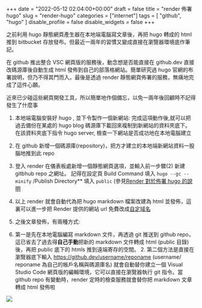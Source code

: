 +++
date = "2022-05-12 02:04:00+00:00"
draft = false
title = "render 佈署 hugo"
slug = "render-hugo"
categories = ["internet"]
tags = [
  "github",
  "hugo"
  ]
disable_profile = false
disable_widgets = false
+++

之前利用 hugo 靜態網頁產生器在本地端電腦寫文章後，再把 hugo 轉成的 html 推到 bitbucket 存放發布。但最近一兩年的習慣又變成直接在瀏覽器環境底作筆記。

在 github 推出整合 VSC 網頁版的服務後，動念想是否能直接在 github.dev 直接改碼源庫後自動生成 html 發佈到自己的部落格網站。簡單研究過 hugo 官網的布署說明，但乃不得其門而入。最後是透過 render 靜態網頁佈署的服務，無痛地完成了這件心願。

近來已少碰這些網頁開發工具，所以簡單地作個備忘，以免一兩年後回顧時不記得發生了什麼事

1.  本地端電腦安裝好 hugo , 並下令製作一個新網站:  完成這項動作後,就可以把過去備份在某處的 hugo blog 碼源庫下載回來複制到新網站的資料夾底下。 在該資料夾底下指令 hugo server, 檢查一下網站是否成功地在本地電腦建立

2.  在 github 新增一個碼源庫(repository)，把方才建立的本地端新網站資料一股腦地推到此 repo 

3. 登入 render 在儀表板處新增一個靜態網頁選項，並輸入前一步驟(2) 新建 gitbhub repo 之網址。 記得在設定頁  Build Command 填入 `hugo --gc --minify`  /Publish Directory** 填入 `public` (參見[Render 對於佈署 hugo 的說明](https://render.com/docs/deploy-hugo)

4.  以上 render 就會自動代為把 hugo markdown 檔案改建為 html 並發佈，這裏可以進一步把 Render 提供的網站 url 免費改成[自定域名](https://render.com/docs/configure-other-dns)

5.  之後文章發佈，有兩種方式: 
  1. 第一是先在本地電腦編寫 markdown 文件，再透過 git 推送到 github repo，這已省去了過去得**自己手動**把新的 markdown 文件轉成 html (public 目錄)後，再把 public 底下的 htmls 推到遠端寄存的空間。
	2. 第二個方法是直接在瀏覽器底下輸入 https://github.dev/username/reponame (username/ reponame 為自己的帳戶名稱與碼源庫名) 就會自動替你建立一個 Visual Studio Code 網頁版的編輯環境，它可以直接在瀏覽器執行 git  指令。當 github repo 有變動時，render 定時的檢查服務就會替你把 markdown 文章轉成 html 發佈啦   

![](https://i.imgur.com/OITNucC.png)
